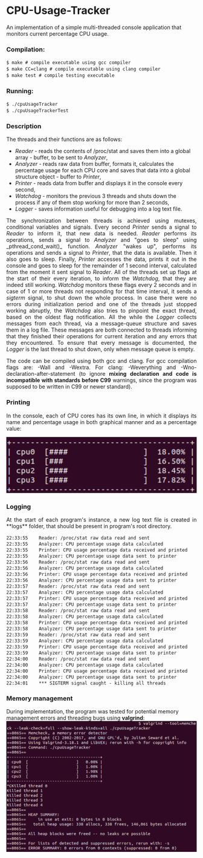 # CPU-Usage-Tracker

An implementation of a simple multi-threaded console application that monitors current percentage CPU usage.

### Compilation:
```ps
$ make # compile executable using gcc compiler
$ make CC=clang # compile executable using clang compiler
$ make test # compile testing executable
```
### Running:
```bash
$ ./cpuUsageTracker
$ ./cpuUsageTrackerTest
```

### Description
The threads and their functions are as follows:

- _Reader_ - reads the contents of /proc/stat and saves them into a global array - buffer, to be sent to _Analyzer_,
- _Analyzer_ - reads raw data from buffer, formats it, calculates the percentage usage for each CPU core and saves that data into a global structure object - buffer to _Printer_,
- _Printer_ - reads data from buffer and displays it in the console every second,
- _Watchdog_ - monitors the previous 3 threads and shuts down the process if any of them stop working for more than 2 seconds,
- _Logger_ - saves information useful for debugging into a log text file.
<p align="justify">
The synchronization between threads is achieved using mutexes, conditional variables and signals. Every second <em>Printer</em> sends a signal to <em>Reader</em> to inform it, that new data is needed. <em>Reader</em> performs its operations, sends a signal to <em>Analyzer</em> and "goes to sleep" using _pthread_cond_wait()_ function.
<em>Analyzer</em> "wakes up", performs its operations and sends a signal to <em>Printer</em>, that the data is available. Then it also goes to sleep. Finally, <em>Printer</em> accesses the data, prints it out in the console and goes to sleep for the remainder of 1 second interval, calculated from the moment it sent signal to <em>Reader</em>.
All of the threads set up flags at the start of their every iteration, to inform the <em>Watchdog</em>, that they are indeed still working. <em>Watchdog</em> monitors these flags every 2 seconds and in case of 1 or more threads not responding for that time interval, it sends a <em>sigterm</em> signal, to shut down the whole process. In case there were no errors during initialization period and one of the threads just stopped working abruptly, the <em>Watchdog</em> also tries to pinpoint the exact thread, based on the oldest flag notification.
All the while the <em>Logger</em> collects messages from each thread, via a message-queue structure and saves them in a log file. These messages are both connected to threads informing that they finished their operations for current iteration and any errors that they encountered. To ensure that every message is documented, the <em>Logger</em> is the last thread to shut down, only when message queue is empty.
</p>

<p align="justify">
The code can be compiled using both gcc and clang. For gcc compilation flags are: -Wall and -Wextra. For clang: -Weverything and -Wno-declaration-after-statement (to ignore <strong>mixing declaration and code is incompatible with standards before C99</strong> warnings, since the program was supposed to be written in C99 or newer standard).
</p>

### Printing
<p align="justify">
In the console, each of CPU cores has its own line, in which it displays its name and percentage usage in both graphical manner and as a percentage value:
</p>

![printing](./printing.png)

### Logging
<p align="justify">
At the start of each program's instance, a new log text file is created in **logs** folder, that should be present in program's root directory.
</p>

```log
22:33:55	Reader: /proc/stat raw data read and sent
22:33:55	Analyzer: CPU percentage usage data calculated
22:33:55	Printer: CPU usage percentage data received and printed
22:33:55	Analyzer: CPU percentage usage data sent to printer
22:33:56	Reader: /proc/stat raw data read and sent
22:33:56	Analyzer: CPU percentage usage data calculated
22:33:56	Printer: CPU usage percentage data received and printed
22:33:56	Analyzer: CPU percentage usage data sent to printer
22:33:57	Reader: /proc/stat raw data read and sent
22:33:57	Analyzer: CPU percentage usage data calculated
22:33:57	Printer: CPU usage percentage data received and printed
22:33:57	Analyzer: CPU percentage usage data sent to printer
22:33:58	Reader: /proc/stat raw data read and sent
22:33:58	Analyzer: CPU percentage usage data calculated
22:33:58	Printer: CPU usage percentage data received and printed
22:33:58	Analyzer: CPU percentage usage data sent to printer
22:33:59	Reader: /proc/stat raw data read and sent
22:33:59	Analyzer: CPU percentage usage data calculated
22:33:59	Printer: CPU usage percentage data received and printed
22:33:59	Analyzer: CPU percentage usage data sent to printer
22:34:00	Reader: /proc/stat raw data read and sent
22:34:00	Analyzer: CPU percentage usage data calculated
22:34:00	Printer: CPU usage percentage data received and printed
22:34:00	Analyzer: CPU percentage usage data sent to printer
22:34:01	*** SIGTERM signal caught - killing all threads
```
### Memory management
During implementation, the program was tested for potential memory management errors and threading bugs using **valgrind**:
![valgrind](./valgrind.png)
